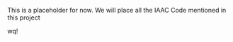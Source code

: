 This is a placeholder for now.
We will place all the IAAC Code mentioned in this project



wq!





